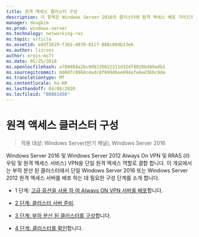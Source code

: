 ```yaml
---
title: 원격 액세스 클러스터 구성
description: 이 항목은 Windows Server 2016의 클러스터에 원격 액세스 배포 가이드의 일부입니다.
manager: dougkim
ms.prod: windows-server
ms.technology: networking-ras
ms.topic: article
ms.assetid: e8df3619-f365-4070-8117-888c88db13eb
ms.author: lizross
author: eross-msft
ms.date: 05/25/2018
ms.openlocfilehash: a700084a2bc9d0135622311d32df8020bd49adb1
ms.sourcegitcommit: b00d7c8968c4adc8f699dbee694afe6ed36bc9de
ms.translationtype: MT
ms.contentlocale: ko-KR
ms.lasthandoff: 04/08/2020
ms.locfileid: "80861456"
---
```

# <a name="configure-a-remote-access-cluster"></a>원격 액세스 클러스터 구성

>적용 대상: Windows Server(반기 채널), Windows Server 2016

 Windows Server 2016 및 Windows Server 2012 Always On VPN 및 RRAS (라우팅 및 원격 액세스 서비스) VPN을 단일 원격 액세스 역할로 결합 합니다. 이 개요에서는 부하 분산 된 클러스터에서 단일 Windows Server 2016 또는 Windows Server 2012 원격 액세스 서버를 배포 하는 데 필요한 구성 단계를 소개 합니다.
  
-  1 단계: [고급 옵션을 사용 하 여 Always ON VPN 서버를 배포](../../../vpn/always-on-vpn/deploy/always-on-vpn-adv-options.md)합니다.
  
-   [2 단계: 클러스터 서버 준비](Step-2-Prepare-Cluster-Servers.md).  
  
-   [3 단계: 부하 분산 된 클러스터를 구성](Step-3-Configure-a-Load-Balanced-Cluster.md)합니다.  
  
-   [4 단계: 클러스터를 확인](Step-4-Verify-the-Cluster.md)합니다.  
  


